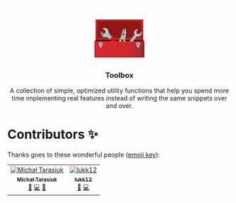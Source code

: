 <p align="center">
  <img src="./public/images/toolbox-logo.png" width="120" alt="toolbox-logo">
  <h3 align="center">Toolbox</h3>
  <p align="center">A collection of simple, optimized utility functions that help you spend more time implementing real features instead of writing the same snippets over and over.</p>
</p>

# Contributors ✨

Thanks goes to these wonderful people ([emoji key](https://allcontributors.org/docs/en/emoji-key)):

<!-- ALL-CONTRIBUTORS-LIST:START - Do not remove or modify this section -->
<!-- prettier-ignore-start -->
<!-- markdownlint-disable -->
<table>
  <tbody>
    <tr>
      <td align="center"><a href="https://github.com/MichalTarasiuk"><img src="https://avatars.githubusercontent.com/u/69385846?v=4?s=100" width="100px;" alt="Michał Tarasiuk"/><br /><sub><b>Michał Tarasiuk</b></sub></a><br /><a href="#ideas-MichalTarasiuk" title="Ideas, Planning, & Feedback">🤔</a> <a href="https://github.com/MichalTarasiuk/toolbox/commits?author=MichalTarasiuk" title="Code">💻</a> <a href="#maintenance-MichalTarasiuk" title="Maintenance">🚧</a></td>
      <td align="center"><a href="https://github.com/lukk12"><img src="https://avatars.githubusercontent.com/u/114113651?v=4?s=100" width="100px;" alt="lukk12"/><br /><sub><b>lukk12</b></sub></a><br /><a href="#ideas-lukk12" title="Ideas, Planning, & Feedback">🤔</a> <a href="https://github.com/MichalTarasiuk/toolbox/commits?author=lukk12" title="Code">💻</a></td>
    </tr>
  </tbody>
</table>

<!-- markdownlint-restore -->
<!-- prettier-ignore-end -->

<!-- ALL-CONTRIBUTORS-LIST:END -->
